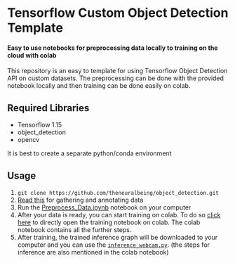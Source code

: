 # Tensorflow Custom Object Detection Template

#### Easy to use notebooks for preprocessing data locally to training on the cloud with colab

This repository is an easy to template for using Tensorflow Object Detection API on custom datasets. The preprocessing can be done with the provided notebook locally and then training can be done easily on colab.

## Required Libraries

- Tensorflow 1.15
- object_detection
- opencv

It is best to create a separate python/conda environment

## Usage

1. `git clone https://github.com/theneuralbeing/object_detection.git`
2. [Read this]() for gathering and annotating data
3. Run the [Preprocess_Data.ipynb]() notebook on your computer
4. After your data is ready, you can start training on colab. To do so [click here]() to directly open the training notebook on colab. The colab notebook contains all the further steps.
5. After training, the trained inference graph will be downloaded to your computer and you can use the [`inference_webcam.py`](). (the steps for inference are also mentioned in the colab notebook)
